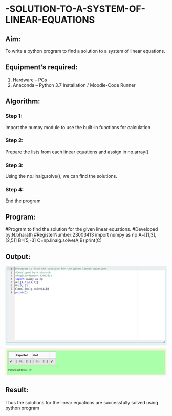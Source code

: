 # -SOLUTION-TO-A-SYSTEM-OF-LINEAR-EQUATIONS
## Aim:
To write a python program to find a solution to a system of linear equations.
## Equipment’s required:
1. 	Hardware – PCs
2. 	Anaconda – Python 3.7 Installation / Moodle-Code Runner
## Algorithm:
### Step 1: 
Import the numpy module to use the built-in functions for calculation
### Step 2: 
Prepare the lists from each linear equations and assign in np.array()
### Step 3: 
Using the np.linalg.solve(), we can find the solutions.
### Step 4: 
End the program
## Program:
#Program to find the solution for the given linear equations.
#Developed by:N.bharath 
#RegisterNumber:23003413
import numpy as np
A=[[1,3],[2,5]]
B=[5,-3]
C=np.linalg.solve(A,B)
print(C)
## Output:
![output](/output.png)
## Result: 
Thus the solutions for the linear equations are successfully solved using python program

